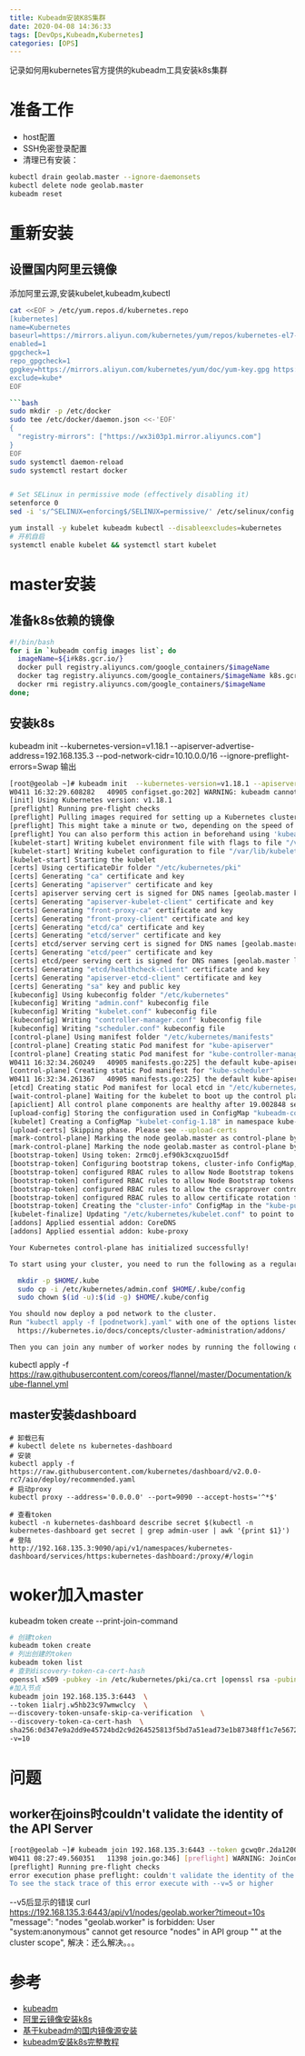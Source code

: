 ```yaml
---
title: Kubeadm安装K8S集群
date: 2020-04-08 14:36:33
tags: [DevOps,Kubeadm,Kubernetes]
categories: [OPS]
---
```


记录如何用kubernetes官方提供的kubeadm工具安装k8s集群
<!-- more -->
# 准备工作
* host配置
* SSH免密登录配置
* 清理已有安装：
```bash
kubectl drain geolab.master --ignore-daemonsets
kubectl delete node geolab.master
kubeadm reset
```

# 重新安装
## 设置国内阿里云镜像
添加阿里云源,安装kubelet,kubeadm,kubectl
```bash
cat <<EOF > /etc/yum.repos.d/kubernetes.repo
[kubernetes]
name=Kubernetes
baseurl=https://mirrors.aliyun.com/kubernetes/yum/repos/kubernetes-el7-x86_64/
enabled=1
gpgcheck=1
repo_gpgcheck=1
gpgkey=https://mirrors.aliyun.com/kubernetes/yum/doc/yum-key.gpg https://mirrors.aliyun.com/kubernetes/yum/doc/rpm-package-key.gpg
exclude=kube*
EOF

```bash
sudo mkdir -p /etc/docker
sudo tee /etc/docker/daemon.json <<-'EOF'
{
  "registry-mirrors": ["https://wx3i03p1.mirror.aliyuncs.com"]
}
EOF
sudo systemctl daemon-reload
sudo systemctl restart docker


# Set SELinux in permissive mode (effectively disabling it)
setenforce 0
sed -i 's/^SELINUX=enforcing$/SELINUX=permissive/' /etc/selinux/config

yum install -y kubelet kubeadm kubectl --disableexcludes=kubernetes
# 开机自启
systemctl enable kubelet && systemctl start kubelet
```

# master安装
## 准备k8s依赖的镜像
```bash 
#!/bin/bash
for i in `kubeadm config images list`; do 
  imageName=${i#k8s.gcr.io/}
  docker pull registry.aliyuncs.com/google_containers/$imageName
  docker tag registry.aliyuncs.com/google_containers/$imageName k8s.gcr.io/$imageName
  docker rmi registry.aliyuncs.com/google_containers/$imageName
done;
```

## 安装k8s
kubeadm init  --kubernetes-version=v1.18.1 --apiserver-advertise-address=192.168.135.3 --pod-network-cidr=10.10.0.0/16   --ignore-preflight-errors=Swap
输出
```bash
[root@geolab ~]# kubeadm init  --kubernetes-version=v1.18.1 --apiserver-advertise-address=192.168.135.3 --pod-network-cidr=10.10.0.0/16   --ignore-preflight-errors=Swap
W0411 16:32:29.608282   40905 configset.go:202] WARNING: kubeadm cannot validate component configs for API groups [kubelet.config.k8s.io kubeproxy.config.k8s.io]
[init] Using Kubernetes version: v1.18.1
[preflight] Running pre-flight checks
[preflight] Pulling images required for setting up a Kubernetes cluster
[preflight] This might take a minute or two, depending on the speed of your internet connection
[preflight] You can also perform this action in beforehand using 'kubeadm config images pull'
[kubelet-start] Writing kubelet environment file with flags to file "/var/lib/kubelet/kubeadm-flags.env"
[kubelet-start] Writing kubelet configuration to file "/var/lib/kubelet/config.yaml"
[kubelet-start] Starting the kubelet
[certs] Using certificateDir folder "/etc/kubernetes/pki"
[certs] Generating "ca" certificate and key
[certs] Generating "apiserver" certificate and key
[certs] apiserver serving cert is signed for DNS names [geolab.master kubernetes kubernetes.default kubernetes.default.svc kubernetes.default.svc.cluster.local] and IPs [10.96.0.1 192.168.135.3]
[certs] Generating "apiserver-kubelet-client" certificate and key
[certs] Generating "front-proxy-ca" certificate and key
[certs] Generating "front-proxy-client" certificate and key
[certs] Generating "etcd/ca" certificate and key
[certs] Generating "etcd/server" certificate and key
[certs] etcd/server serving cert is signed for DNS names [geolab.master localhost] and IPs [192.168.135.3 127.0.0.1 ::1]
[certs] Generating "etcd/peer" certificate and key
[certs] etcd/peer serving cert is signed for DNS names [geolab.master localhost] and IPs [192.168.135.3 127.0.0.1 ::1]
[certs] Generating "etcd/healthcheck-client" certificate and key
[certs] Generating "apiserver-etcd-client" certificate and key
[certs] Generating "sa" key and public key
[kubeconfig] Using kubeconfig folder "/etc/kubernetes"
[kubeconfig] Writing "admin.conf" kubeconfig file
[kubeconfig] Writing "kubelet.conf" kubeconfig file
[kubeconfig] Writing "controller-manager.conf" kubeconfig file
[kubeconfig] Writing "scheduler.conf" kubeconfig file
[control-plane] Using manifest folder "/etc/kubernetes/manifests"
[control-plane] Creating static Pod manifest for "kube-apiserver"
[control-plane] Creating static Pod manifest for "kube-controller-manager"
W0411 16:32:34.260249   40905 manifests.go:225] the default kube-apiserver authorization-mode is "Node,RBAC"; using "Node,RBAC"
[control-plane] Creating static Pod manifest for "kube-scheduler"
W0411 16:32:34.261367   40905 manifests.go:225] the default kube-apiserver authorization-mode is "Node,RBAC"; using "Node,RBAC"
[etcd] Creating static Pod manifest for local etcd in "/etc/kubernetes/manifests"
[wait-control-plane] Waiting for the kubelet to boot up the control plane as static Pods from directory "/etc/kubernetes/manifests". This can take up to 4m0s
[apiclient] All control plane components are healthy after 19.002848 seconds
[upload-config] Storing the configuration used in ConfigMap "kubeadm-config" in the "kube-system" Namespace
[kubelet] Creating a ConfigMap "kubelet-config-1.18" in namespace kube-system with the configuration for the kubelets in the cluster
[upload-certs] Skipping phase. Please see --upload-certs
[mark-control-plane] Marking the node geolab.master as control-plane by adding the label "node-role.kubernetes.io/master=''"
[mark-control-plane] Marking the node geolab.master as control-plane by adding the taints [node-role.kubernetes.io/master:NoSchedule]
[bootstrap-token] Using token: 2rmc0j.ef90k3cxqzuo15df
[bootstrap-token] Configuring bootstrap tokens, cluster-info ConfigMap, RBAC Roles
[bootstrap-token] configured RBAC rules to allow Node Bootstrap tokens to get nodes
[bootstrap-token] configured RBAC rules to allow Node Bootstrap tokens to post CSRs in order for nodes to get long term certificate credentials
[bootstrap-token] configured RBAC rules to allow the csrapprover controller automatically approve CSRs from a Node Bootstrap Token
[bootstrap-token] configured RBAC rules to allow certificate rotation for all node client certificates in the cluster
[bootstrap-token] Creating the "cluster-info" ConfigMap in the "kube-public" namespace
[kubelet-finalize] Updating "/etc/kubernetes/kubelet.conf" to point to a rotatable kubelet client certificate and key
[addons] Applied essential addon: CoreDNS
[addons] Applied essential addon: kube-proxy

Your Kubernetes control-plane has initialized successfully!

To start using your cluster, you need to run the following as a regular user:

  mkdir -p $HOME/.kube
  sudo cp -i /etc/kubernetes/admin.conf $HOME/.kube/config
  sudo chown $(id -u):$(id -g) $HOME/.kube/config

You should now deploy a pod network to the cluster.
Run "kubectl apply -f [podnetwork].yaml" with one of the options listed at:
  https://kubernetes.io/docs/concepts/cluster-administration/addons/

Then you can join any number of worker nodes by running the following on each as root:

```

kubectl apply -f https://raw.githubusercontent.com/coreos/flannel/master/Documentation/kube-flannel.yml

## master安装dashboard
```
# 卸载已有
# kubectl delete ns kubernetes-dashboard
# 安装
kubectl apply -f https://raw.githubusercontent.com/kubernetes/dashboard/v2.0.0-rc7/aio/deploy/recommended.yaml
# 启动proxy
kubectl proxy --address='0.0.0.0' --port=9090 --accept-hosts='^*$' 

# 查看token
kubectl -n kubernetes-dashboard describe secret $(kubectl -n kubernetes-dashboard get secret | grep admin-user | awk '{print $1}') 
# 登陆
http://192.168.135.3:9090/api/v1/namespaces/kubernetes-dashboard/services/https:kubernetes-dashboard:/proxy/#/login
```

# woker加入master
kubeadm token create --print-join-command

```bash
# 创建token
kubeadm token create
# 列出创建的token
kubeadm token list		
# 查到discovery-token-ca-cert-hash
openssl x509 -pubkey -in /etc/kubernetes/pki/ca.crt |openssl rsa -pubin -outform der 2>/dev/null | openssl dgst -sha256 -hex |sed 's/^.* //'
#加入节点
kubeadm join 192.168.135.3:6443  \
--token 1ialrj.w5hb23c97wmwclcy  \
–-discovery-token-unsafe-skip-ca-verification  \
--discovery-token-ca-cert-hash  \
sha256:0d347e9a2dd9e45724bd2c9d264525813f5bd7a51ead73e1b87348ff1c7e5672  \
-v=10
```

# 问题
## worker在joins时couldn't validate the identity of the API Server
```bash
[root@geolab ~]# kubeadm join 192.168.135.3:6443 --token gcwq0r.2da1200lrzpurxro     --discovery-token-ca-cert-hash sha256:0d347e9a2dd9e45724bd2c9d264525813f5bd7a51ead73e1b87348ff1c7e5672 
W0411 08:27:49.560351   11398 join.go:346] [preflight] WARNING: JoinControlPane.controlPlane settings will be ignored when control-plane flag is not set.
[preflight] Running pre-flight checks
error execution phase preflight: couldn't validate the identity of the API Server: Get https://192.168.135.3:6443/api/v1/namespaces/kube-public/configmaps/cluster-info?timeout=10s: x509: certificate has expired or is not yet valid
To see the stack trace of this error execute with --v=5 or higher
```
--v5后显示的错误
curl https://192.168.135.3:6443/api/v1/nodes/geolab.worker?timeout=10s 
  "message": "nodes \"geolab.worker\" is forbidden: User \"system:anonymous\" cannot get resource \"nodes\" in API group \"\" at the cluster scope",
解决：还么解决。。。

# 参考
* [kubeadm](https://kubernetes.io/zh/docs/reference/setup-tools/kubeadm/kubeadm/)
* [阿里云镜像安装k8s](https://blog.csdn.net/qq_34348168/article/details/84137311)
* [基于kubeadm的国内镜像源安装](https://cloud.tencent.com/developer/article/1525487)
* [kubeadm安装k8s完整教程](https://segmentfault.com/a/1190000021209788)